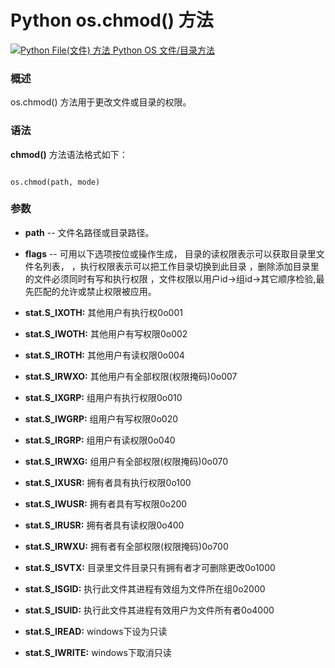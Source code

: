 Python os.chmod() 方法
====================

 [![Python File(文件) 方法](../images/up.gif)
 Python OS 文件/目录方法](os-file-methods.html)


  ### 概述

 os.chmod() 方法用于更改文件或目录的权限。

 ### 语法

 **chmod()** 方法语法格式如下：


```

os.chmod(path, mode)

```

 ### 参数

  * **path** -- 文件名路径或目录路径。


 * **flags** -- 可用以下选项按位或操作生成， 目录的读权限表示可以获取目录里文件名列表， ，执行权限表示可以把工作目录切换到此目录 ，删除添加目录里的文件必须同时有写和执行权限 ，文件权限以用户id->组id->其它顺序检验,最先匹配的允许或禁止权限被应用。


 * **stat.S\_IXOTH:** 其他用户有执行权0o001

 * **stat.S\_IWOTH:** 其他用户有写权限0o002
 * **stat.S\_IROTH:** 其他用户有读权限0o004
 * **stat.S\_IRWXO:** 其他用户有全部权限(权限掩码)0o007
 * **stat.S\_IXGRP:** 组用户有执行权限0o010
 * **stat.S\_IWGRP:** 组用户有写权限0o020
 * **stat.S\_IRGRP:** 组用户有读权限0o040
 * **stat.S\_IRWXG:** 组用户有全部权限(权限掩码)0o070
 * **stat.S\_IXUSR:** 拥有者具有执行权限0o100
 * **stat.S\_IWUSR:** 拥有者具有写权限0o200
 * **stat.S\_IRUSR:** 拥有者具有读权限0o400
 * **stat.S\_IRWXU:** 拥有者有全部权限(权限掩码)0o700
 * **stat.S\_ISVTX:** 目录里文件目录只有拥有者才可删除更改0o1000
 * **stat.S\_ISGID:** 执行此文件其进程有效组为文件所在组0o2000
 * **stat.S\_ISUID:** 执行此文件其进程有效用户为文件所有者0o4000
 * **stat.S\_IREAD:** windows下设为只读
 * **stat.S\_IWRITE:** windows下取消只读
